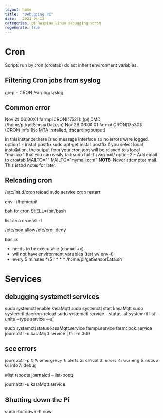 ```yaml
---
layout: home
title:  "Debugging Pi"
date:   2021-04-13
categories: pi Raspian linux debugging scron
regenerate: true
---
```

# Cron 
Scripts run by cron (crontab) do not inherit environment variables.

## Filtering Cron jobs from syslog
grep -i CRON /var/log/syslog

## Common error
Nov 29 06:00:01 farmpi CRON[17531]: (pi) CMD (/home/pi/getSensorData.sh)
Nov 29 06:00:01 farmpi CRON[17530]: (CRON) info (No MTA installed, discarding output)

In this instance there is no message interface so no errors were logged.
option 1 - install postfix
    sudo apt-get install postfix
    If you select local installation, the output from your cron jobs will be relayed to a local "mailbox" that you can easily tail:
    sudo tail -f /var/mail/<cron user>
option 2 - Add email to crontab
    MAILTO=""
    MAILTO="mymail.com"
   **NOTE:**  Never attempted mail.  This is tbd notes for later.

## Reloading cron
/etc/init.d/cron reload
sudo service cron restart 

env -i /home/pi/<yourScriptName>

bsh for cron
SHELL=/bin/bash

list cron
crontab -l

/etc/cron.allow
/etc/cron.deny

basics
- needs to be executable (chmod +x)
- will not have environment variables (test w/ env -i)
- every 5 minutes
    */5 * * * * /home/pi/getSensorData.sh

# Services
## debugging systemctl services
sudo systemctl enable kasaMqtt sudo systemctl start kasaMqtt sudo systemctl daemon-reload sudo systemctl service --status-all systemctl list-units --type service --all

sudo systemctl status kasaMqtt.service farmpi.service farmclock.service journalctl -u kasaMqtt.service | tail -n 300

## see errors
journalctl -p 0 0: emergency 1: alerts 2: critical 3: errors 4: warning 5: notice 6: info 7: debug

#list reboots journalctl --list-boots

journalctl -u kasaMqtt.service

## Shutting down the Pi
sudo shutdown -h now